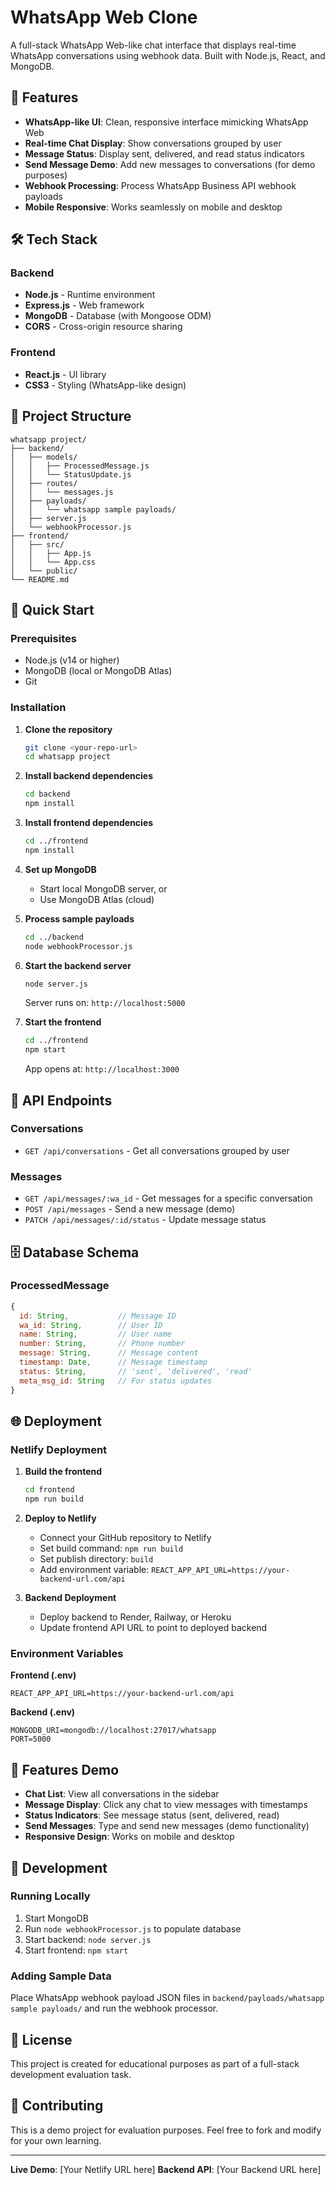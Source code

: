 # WhatsApp Web Clone

A full-stack WhatsApp Web-like chat interface that displays real-time WhatsApp conversations using webhook data. Built with Node.js, React, and MongoDB.

## 🚀 Features

- **WhatsApp-like UI**: Clean, responsive interface mimicking WhatsApp Web
- **Real-time Chat Display**: Show conversations grouped by user
- **Message Status**: Display sent, delivered, and read status indicators
- **Send Message Demo**: Add new messages to conversations (for demo purposes)
- **Webhook Processing**: Process WhatsApp Business API webhook payloads
- **Mobile Responsive**: Works seamlessly on mobile and desktop

## 🛠️ Tech Stack

### Backend
- **Node.js** - Runtime environment
- **Express.js** - Web framework
- **MongoDB** - Database (with Mongoose ODM)
- **CORS** - Cross-origin resource sharing

### Frontend
- **React.js** - UI library
- **CSS3** - Styling (WhatsApp-like design)

## 📁 Project Structure

```
whatsapp project/
├── backend/
│   ├── models/
│   │   ├── ProcessedMessage.js
│   │   └── StatusUpdate.js
│   ├── routes/
│   │   └── messages.js
│   ├── payloads/
│   │   └── whatsapp sample payloads/
│   ├── server.js
│   └── webhookProcessor.js
├── frontend/
│   ├── src/
│   │   ├── App.js
│   │   └── App.css
│   └── public/
└── README.md
```

## 🚀 Quick Start

### Prerequisites
- Node.js (v14 or higher)
- MongoDB (local or MongoDB Atlas)
- Git

### Installation

1. **Clone the repository**
   ```bash
   git clone <your-repo-url>
   cd whatsapp project
   ```

2. **Install backend dependencies**
   ```bash
   cd backend
   npm install
   ```

3. **Install frontend dependencies**
   ```bash
   cd ../frontend
   npm install
   ```

4. **Set up MongoDB**
   - Start local MongoDB server, or
   - Use MongoDB Atlas (cloud)

5. **Process sample payloads**
   ```bash
   cd ../backend
   node webhookProcessor.js
   ```

6. **Start the backend server**
   ```bash
   node server.js
   ```
   Server runs on: `http://localhost:5000`

7. **Start the frontend**
   ```bash
   cd ../frontend
   npm start
   ```
   App opens at: `http://localhost:3000`

## 📡 API Endpoints

### Conversations
- `GET /api/conversations` - Get all conversations grouped by user

### Messages
- `GET /api/messages/:wa_id` - Get messages for a specific conversation
- `POST /api/messages` - Send a new message (demo)
- `PATCH /api/messages/:id/status` - Update message status

## 🗄️ Database Schema

### ProcessedMessage
```javascript
{
  id: String,           // Message ID
  wa_id: String,        // User ID
  name: String,         // User name
  number: String,       // Phone number
  message: String,      // Message content
  timestamp: Date,      // Message timestamp
  status: String,       // 'sent', 'delivered', 'read'
  meta_msg_id: String   // For status updates
}
```

## 🌐 Deployment

### Netlify Deployment

1. **Build the frontend**
   ```bash
   cd frontend
   npm run build
   ```

2. **Deploy to Netlify**
   - Connect your GitHub repository to Netlify
   - Set build command: `npm run build`
   - Set publish directory: `build`
   - Add environment variable: `REACT_APP_API_URL=https://your-backend-url.com/api`

3. **Backend Deployment**
   - Deploy backend to Render, Railway, or Heroku
   - Update frontend API URL to point to deployed backend

### Environment Variables

**Frontend (.env)**
```
REACT_APP_API_URL=https://your-backend-url.com/api
```

**Backend (.env)**
```
MONGODB_URI=mongodb://localhost:27017/whatsapp
PORT=5000
```

## 📱 Features Demo

- **Chat List**: View all conversations in the sidebar
- **Message Display**: Click any chat to view messages with timestamps
- **Status Indicators**: See message status (sent, delivered, read)
- **Send Messages**: Type and send new messages (demo functionality)
- **Responsive Design**: Works on mobile and desktop

## 🔧 Development

### Running Locally
1. Start MongoDB
2. Run `node webhookProcessor.js` to populate database
3. Start backend: `node server.js`
4. Start frontend: `npm start`

### Adding Sample Data
Place WhatsApp webhook payload JSON files in `backend/payloads/whatsapp sample payloads/` and run the webhook processor.

## 📝 License

This project is created for educational purposes as part of a full-stack development evaluation task.

## 🤝 Contributing

This is a demo project for evaluation purposes. Feel free to fork and modify for your own learning.

---

**Live Demo**: [Your Netlify URL here]
**Backend API**: [Your Backend URL here] 